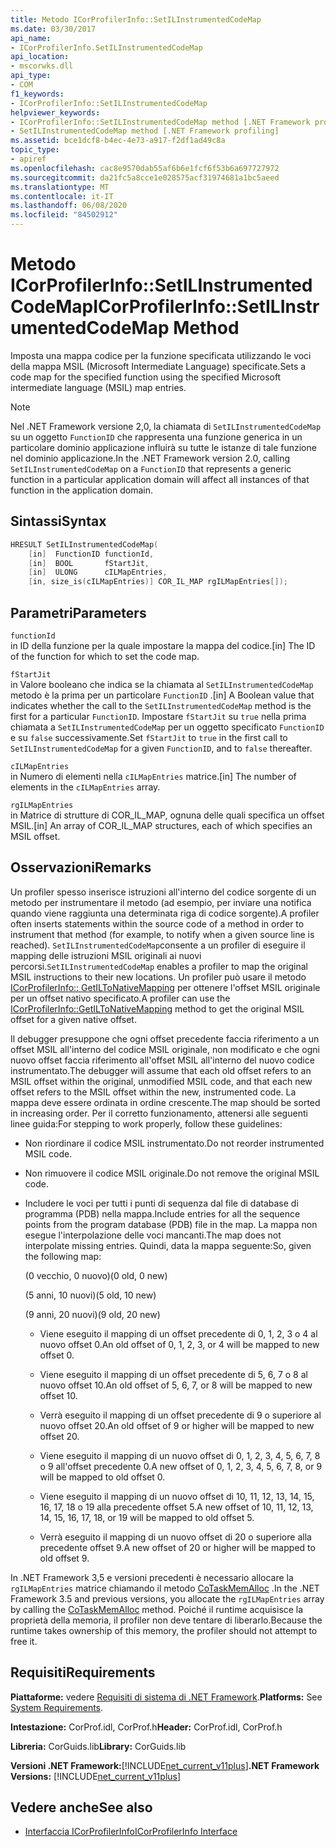 ```yaml
---
title: Metodo ICorProfilerInfo::SetILInstrumentedCodeMap
ms.date: 03/30/2017
api_name:
- ICorProfilerInfo.SetILInstrumentedCodeMap
api_location:
- mscorwks.dll
api_type:
- COM
f1_keywords:
- ICorProfilerInfo::SetILInstrumentedCodeMap
helpviewer_keywords:
- ICorProfilerInfo::SetILInstrumentedCodeMap method [.NET Framework profiling]
- SetILInstrumentedCodeMap method [.NET Framework profiling]
ms.assetid: bce1dcf8-b4ec-4e73-a917-f2df1ad49c8a
topic_type:
- apiref
ms.openlocfilehash: cac8e9570dab55af6b6e1fcf6f53b6a697727972
ms.sourcegitcommit: da21fc5a8cce1e028575acf31974681a1bc5aeed
ms.translationtype: MT
ms.contentlocale: it-IT
ms.lasthandoff: 06/08/2020
ms.locfileid: "84502912"
---
```

# <a name="icorprofilerinfosetilinstrumentedcodemap-method"></a><span data-ttu-id="e290a-102">Metodo ICorProfilerInfo::SetILInstrumentedCodeMap</span><span class="sxs-lookup"><span data-stu-id="e290a-102">ICorProfilerInfo::SetILInstrumentedCodeMap Method</span></span>

<span data-ttu-id="e290a-103">Imposta una mappa codice per la funzione specificata utilizzando le voci della mappa MSIL (Microsoft Intermediate Language) specificate.</span><span class="sxs-lookup"><span data-stu-id="e290a-103">Sets a code map for the specified function using the specified Microsoft intermediate language (MSIL) map entries.</span></span>

> [!NOTE]
> <span data-ttu-id="e290a-104">Nel .NET Framework versione 2,0, la chiamata di `SetILInstrumentedCodeMap` su un oggetto `FunctionID` che rappresenta una funzione generica in un particolare dominio applicazione influirà su tutte le istanze di tale funzione nel dominio applicazione.</span><span class="sxs-lookup"><span data-stu-id="e290a-104">In the .NET Framework version 2.0, calling `SetILInstrumentedCodeMap` on a `FunctionID` that represents a generic function in a particular application domain will affect all instances of that function in the application domain.</span></span>

## <a name="syntax"></a><span data-ttu-id="e290a-105">Sintassi</span><span class="sxs-lookup"><span data-stu-id="e290a-105">Syntax</span></span>

```cpp
HRESULT SetILInstrumentedCodeMap(
    [in]  FunctionID functionId,
    [in]  BOOL       fStartJit,
    [in]  ULONG      cILMapEntries,
    [in, size_is(cILMapEntries)] COR_IL_MAP rgILMapEntries[]);
```

## <a name="parameters"></a><span data-ttu-id="e290a-106">Parametri</span><span class="sxs-lookup"><span data-stu-id="e290a-106">Parameters</span></span>

`functionId`\
<span data-ttu-id="e290a-107">in ID della funzione per la quale impostare la mappa del codice.</span><span class="sxs-lookup"><span data-stu-id="e290a-107">[in] The ID of the function for which to set the code map.</span></span>

`fStartJit`\
<span data-ttu-id="e290a-108">in Valore booleano che indica se la chiamata al `SetILInstrumentedCodeMap` metodo è la prima per un particolare `FunctionID` .</span><span class="sxs-lookup"><span data-stu-id="e290a-108">[in] A Boolean value that indicates whether the call to the `SetILInstrumentedCodeMap` method is the first for a particular `FunctionID`.</span></span> <span data-ttu-id="e290a-109">Impostare `fStartJit` su `true` nella prima chiamata a `SetILInstrumentedCodeMap` per un oggetto specificato `FunctionID` e su `false` successivamente.</span><span class="sxs-lookup"><span data-stu-id="e290a-109">Set `fStartJit` to `true` in the first call to `SetILInstrumentedCodeMap` for a given `FunctionID`, and to `false` thereafter.</span></span>

`cILMapEntries`\
<span data-ttu-id="e290a-110">in Numero di elementi nella `cILMapEntries` matrice.</span><span class="sxs-lookup"><span data-stu-id="e290a-110">[in] The number of elements in the `cILMapEntries` array.</span></span>

`rgILMapEntries`\
<span data-ttu-id="e290a-111">in Matrice di strutture di COR_IL_MAP, ognuna delle quali specifica un offset MSIL.</span><span class="sxs-lookup"><span data-stu-id="e290a-111">[in] An array of COR_IL_MAP structures, each of which specifies an MSIL offset.</span></span>

## <a name="remarks"></a><span data-ttu-id="e290a-112">Osservazioni</span><span class="sxs-lookup"><span data-stu-id="e290a-112">Remarks</span></span>

<span data-ttu-id="e290a-113">Un profiler spesso inserisce istruzioni all'interno del codice sorgente di un metodo per instrumentare il metodo (ad esempio, per inviare una notifica quando viene raggiunta una determinata riga di codice sorgente).</span><span class="sxs-lookup"><span data-stu-id="e290a-113">A profiler often inserts statements within the source code of a method in order to instrument that method (for example, to notify when a given source line is reached).</span></span> <span data-ttu-id="e290a-114">`SetILInstrumentedCodeMap`consente a un profiler di eseguire il mapping delle istruzioni MSIL originali ai nuovi percorsi.</span><span class="sxs-lookup"><span data-stu-id="e290a-114">`SetILInstrumentedCodeMap` enables a profiler to map the original MSIL instructions to their new locations.</span></span> <span data-ttu-id="e290a-115">Un profiler può usare il metodo [ICorProfilerInfo:: GetILToNativeMapping](icorprofilerinfo-getiltonativemapping-method.md) per ottenere l'offset MSIL originale per un offset nativo specificato.</span><span class="sxs-lookup"><span data-stu-id="e290a-115">A profiler can use the [ICorProfilerInfo::GetILToNativeMapping](icorprofilerinfo-getiltonativemapping-method.md) method to get the original MSIL offset for a given native offset.</span></span>

<span data-ttu-id="e290a-116">Il debugger presuppone che ogni offset precedente faccia riferimento a un offset MSIL all'interno del codice MSIL originale, non modificato e che ogni nuovo offset faccia riferimento all'offset MSIL all'interno del nuovo codice instrumentato.</span><span class="sxs-lookup"><span data-stu-id="e290a-116">The debugger will assume that each old offset refers to an MSIL offset within the original, unmodified MSIL code, and that each new offset refers to the MSIL offset within the new, instrumented code.</span></span> <span data-ttu-id="e290a-117">La mappa deve essere ordinata in ordine crescente.</span><span class="sxs-lookup"><span data-stu-id="e290a-117">The map should be sorted in increasing order.</span></span> <span data-ttu-id="e290a-118">Per il corretto funzionamento, attenersi alle seguenti linee guida:</span><span class="sxs-lookup"><span data-stu-id="e290a-118">For stepping to work properly, follow these guidelines:</span></span>

- <span data-ttu-id="e290a-119">Non riordinare il codice MSIL instrumentato.</span><span class="sxs-lookup"><span data-stu-id="e290a-119">Do not reorder instrumented MSIL code.</span></span>

- <span data-ttu-id="e290a-120">Non rimuovere il codice MSIL originale.</span><span class="sxs-lookup"><span data-stu-id="e290a-120">Do not remove the original MSIL code.</span></span>

- <span data-ttu-id="e290a-121">Includere le voci per tutti i punti di sequenza dal file di database di programma (PDB) nella mappa.</span><span class="sxs-lookup"><span data-stu-id="e290a-121">Include entries for all the sequence points from the program database (PDB) file in the map.</span></span> <span data-ttu-id="e290a-122">La mappa non esegue l'interpolazione delle voci mancanti.</span><span class="sxs-lookup"><span data-stu-id="e290a-122">The map does not interpolate missing entries.</span></span> <span data-ttu-id="e290a-123">Quindi, data la mappa seguente:</span><span class="sxs-lookup"><span data-stu-id="e290a-123">So, given the following map:</span></span>

  <span data-ttu-id="e290a-124">(0 vecchio, 0 nuovo)</span><span class="sxs-lookup"><span data-stu-id="e290a-124">(0 old, 0 new)</span></span>

  <span data-ttu-id="e290a-125">(5 anni, 10 nuovi)</span><span class="sxs-lookup"><span data-stu-id="e290a-125">(5 old, 10 new)</span></span>

  <span data-ttu-id="e290a-126">(9 anni, 20 nuovi)</span><span class="sxs-lookup"><span data-stu-id="e290a-126">(9 old, 20 new)</span></span>

  - <span data-ttu-id="e290a-127">Viene eseguito il mapping di un offset precedente di 0, 1, 2, 3 o 4 al nuovo offset 0.</span><span class="sxs-lookup"><span data-stu-id="e290a-127">An old offset of 0, 1, 2, 3, or 4 will be mapped to new offset 0.</span></span>

  - <span data-ttu-id="e290a-128">Viene eseguito il mapping di un offset precedente di 5, 6, 7 o 8 al nuovo offset 10.</span><span class="sxs-lookup"><span data-stu-id="e290a-128">An old offset of 5, 6, 7, or 8 will be mapped to new offset 10.</span></span>

  - <span data-ttu-id="e290a-129">Verrà eseguito il mapping di un offset precedente di 9 o superiore al nuovo offset 20.</span><span class="sxs-lookup"><span data-stu-id="e290a-129">An old offset of 9 or higher will be mapped to new offset 20.</span></span>

  - <span data-ttu-id="e290a-130">Viene eseguito il mapping di un nuovo offset di 0, 1, 2, 3, 4, 5, 6, 7, 8 o 9 all'offset precedente 0.</span><span class="sxs-lookup"><span data-stu-id="e290a-130">A new offset of 0, 1, 2, 3, 4, 5, 6, 7, 8, or 9 will be mapped to old offset 0.</span></span>

  - <span data-ttu-id="e290a-131">Viene eseguito il mapping di un nuovo offset di 10, 11, 12, 13, 14, 15, 16, 17, 18 o 19 alla precedente offset 5.</span><span class="sxs-lookup"><span data-stu-id="e290a-131">A new offset of 10, 11, 12, 13, 14, 15, 16, 17, 18, or 19 will be mapped to old offset 5.</span></span>

  - <span data-ttu-id="e290a-132">Verrà eseguito il mapping di un nuovo offset di 20 o superiore alla precedente offset 9.</span><span class="sxs-lookup"><span data-stu-id="e290a-132">A new offset of 20 or higher will be mapped to old offset 9.</span></span>

<span data-ttu-id="e290a-133">In .NET Framework 3,5 e versioni precedenti è necessario allocare la `rgILMapEntries` matrice chiamando il metodo [CoTaskMemAlloc](/windows/desktop/api/combaseapi/nf-combaseapi-cotaskmemalloc) .</span><span class="sxs-lookup"><span data-stu-id="e290a-133">In the .NET Framework 3.5 and previous versions, you allocate the `rgILMapEntries` array by calling the [CoTaskMemAlloc](/windows/desktop/api/combaseapi/nf-combaseapi-cotaskmemalloc) method.</span></span> <span data-ttu-id="e290a-134">Poiché il runtime acquisisce la proprietà della memoria, il profiler non deve tentare di liberarlo.</span><span class="sxs-lookup"><span data-stu-id="e290a-134">Because the runtime takes ownership of this memory, the profiler should not attempt to free it.</span></span>

## <a name="requirements"></a><span data-ttu-id="e290a-135">Requisiti</span><span class="sxs-lookup"><span data-stu-id="e290a-135">Requirements</span></span>

<span data-ttu-id="e290a-136">**Piattaforme:** vedere [Requisiti di sistema di .NET Framework](../../get-started/system-requirements.md).</span><span class="sxs-lookup"><span data-stu-id="e290a-136">**Platforms:** See [System Requirements](../../get-started/system-requirements.md).</span></span>

<span data-ttu-id="e290a-137">**Intestazione:** CorProf.idl, CorProf.h</span><span class="sxs-lookup"><span data-stu-id="e290a-137">**Header:** CorProf.idl, CorProf.h</span></span>

<span data-ttu-id="e290a-138">**Libreria:** CorGuids.lib</span><span class="sxs-lookup"><span data-stu-id="e290a-138">**Library:** CorGuids.lib</span></span>

<span data-ttu-id="e290a-139">**Versioni .NET Framework:**[!INCLUDE[net_current_v11plus](../../../../includes/net-current-v11plus-md.md)]</span><span class="sxs-lookup"><span data-stu-id="e290a-139">**.NET Framework Versions:** [!INCLUDE[net_current_v11plus](../../../../includes/net-current-v11plus-md.md)]</span></span>

## <a name="see-also"></a><span data-ttu-id="e290a-140">Vedere anche</span><span class="sxs-lookup"><span data-stu-id="e290a-140">See also</span></span>

- [<span data-ttu-id="e290a-141">Interfaccia ICorProfilerInfo</span><span class="sxs-lookup"><span data-stu-id="e290a-141">ICorProfilerInfo Interface</span></span>](icorprofilerinfo-interface.md)

